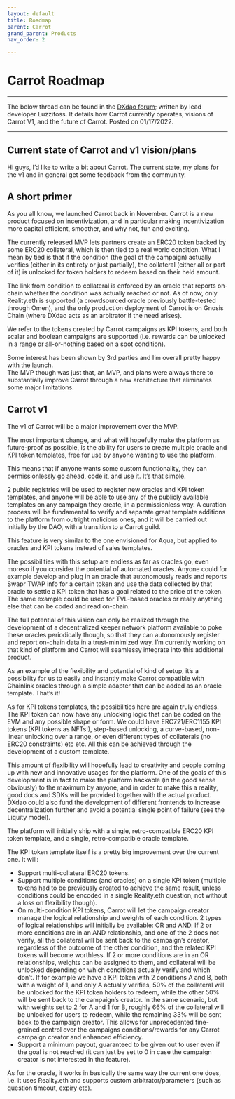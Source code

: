```yaml
---
layout: default
title: Roadmap
parent: Carrot
grand_parent: Products
nav_order: 2

---
```


# Carrot Roadmap

___

The below thread can be found in the [DXdao forum](https://daotalk.org/t/current-state-of-carrot-and-v1-vision-plans/3806); written by lead developer Luzzifoss. It details how Carrot currently operates, visions of Carrot V1, and the future of Carrot. Posted on 01/17/2022.

___

## Current state of Carrot and v1 vision/plans


Hi guys, I’d like to write a bit about Carrot. The current state, my plans for the v1 and in general get some feedback from the community.

## [](https://daotalk.org/t/current-state-of-carrot-and-v1-vision-plans/3806#a-short-primer-1)A short primer

As you all know, we launched Carrot back in November. Carrot is a new product focused on incentivization, and in particular making incentivization more capital efficient, smoother, and why not, fun and exciting.  

The currently released MVP lets partners create an ERC20 token backed by some ERC20 collateral, which is then tied to a real world condition. What I mean by tied is that if the condition (the goal of the campaign) actually verifies (either in its entirety or just partially), the collateral (either all or part of it) is unlocked for token holders to redeem based on their held amount. 


The link from condition to collateral is enforced by an oracle that reports on-chain whether the condition was actually reached or not. As of now, only Reality.eth is supported (a crowdsourced oracle previously battle-tested through Omen), and the only production deployment of Carrot is on Gnosis Chain (where DXdao acts as an arbitrator if the need arises).  


We refer to the tokens created by Carrot campaigns as KPI tokens, and both scalar and boolean campaigns are supported (i.e. rewards can be unlocked in a range or all-or-nothing based on a spot condition).  


Some interest has been shown by 3rd parties and I’m overall pretty happy with the launch.  
The MVP though was just that, an MVP, and plans were always there to substantially improve Carrot through a new architecture that eliminates some major limitations.

## [](https://daotalk.org/t/current-state-of-carrot-and-v1-vision-plans/3806#carrot-v1-2)Carrot v1

The v1 of Carrot will be a major improvement over the MVP.

The most important change, and what will hopefully make the platform as future-proof as possible, is the ability for users to create multiple oracle and KPI token templates, free for use by anyone wanting to use the platform.  


This means that if anyone wants some custom functionality, they can permissionlessly go ahead, code it, and use it. It’s that simple.  


2 public registries will be used to register new oracles and KPI token templates, and anyone will be able to use any of the publicly available templates on any campaign they create, in a permissionless way. A curation process will be fundamental to verify and separate great template additions to the platform from outright malicious ones, and it will be carried out initially by the DAO, with a transition to a Carrot guild.  


This feature is very similar to the one envisioned for Aqua, but applied to oracles and KPI tokens instead of sales templates.

The possibilities with this setup are endless as far as oracles go, even moreso if you consider the potential of automated oracles. Anyone could for example develop and plug in an oracle that autonomously reads and reports Swapr TWAP info for a certain token and use the data collected by that oracle to settle a KPI token that has a goal related to the price of the token. The same example could be used for TVL-based oracles or really anything else that can be coded and read on-chain. 


The full potential of this vision can only be realized through the development of a decentralized keeper network platform available to poke these oracles periodically though, so that they can autonomously register and report on-chain data in a trust-minimized way. I’m currently working on that kind of platform and Carrot will seamlessy integrate into this additional product.

As an example of the flexibility and potential of kind of setup, it’s a possibility for us to easily and instantly make Carrot compatible with Chainlink oracles through a simple adapter that can be added as an oracle template. That’s it!

As for KPI tokens templates, the possibilities here are again truly endless. The KPI token can now have any unlocking logic that can be coded on the EVM and any possible shape or form. We could have ERC721/ERC1155 KPI tokens (KPI tokens as NFTs!), step-based unlocking, a curve-based, non-linear unlocking over a range, or even different types of collaterals (no ERC20 constraints) etc etc. All this can be achieved through the development of a custom template.

This amount of flexibility will hopefully lead to creativity and people coming up with new and innovative usages for the platform. One of the goals of this development is in fact to make the platform hackable (in the good sense obviously) to the maximum by anyone, and in order to make this a reality, good docs and SDKs will be provided together with the actual product. DXdao could also fund the development of different frontends to increase decentralization further and avoid a potential single point of failure (see the Liquity model).

The platform will initially ship with a single, retro-compatible ERC20 KPI token template, and a single, retro-compatible oracle template.

The KPI token template itself is a pretty big improvement over the current one. It will:

-   Support multi-collateral ERC20 tokens.
-   Support multiple conditions (and oracles) on a single KPI token (multiple tokens had to be previously created to achieve the same result, unless conditions could be encoded in a single Reality.eth question, not without a loss on flexibility though).
-   On multi-condition KPI tokens, Carrot will let the campaign creator manage the logical relationship and weights of each condition. 2 types of logical relationships will initially be available: OR and AND. If 2 or more conditions are in an AND relationship, and one of the 2 does not verify, all the collateral will be sent back to the campaign’s creator, regardless of the outcome of the other condition, and the related KPI tokens will become worthless. If 2 or more conditions are in an OR relationships, weights can be assigned to them, and collateral will be unlocked depending on which conditions actually verify and which don’t. If for example we have a KPI token with 2 conditions A and B, both with a weight of 1, and only A actually verifies, 50% of the collateral will be unlocked for the KPI token holders to redeem, while the other 50% will be sent back to the campaign’s creator. In the same scenario, but with weights set to 2 for A and 1 for B, roughly 66% of the collateral will be unlocked for users to redeem, while the remaining 33% will be sent back to the campaign creator. This allows for unprecedented fine-grained control over the campaigns conditions/rewards for any Carrot campaign creator and enhanced efficiency.
-   Support a minimum payout, guaranteed to be given out to user even if the goal is not reached (it can just be set to 0 in case the campaign creator is not interested in the feature).

As for the oracle, it works in basically the same way the current one does, i.e. it uses Reality.eth and supports custom arbitrator/parameters (such as question timeout, expiry etc).